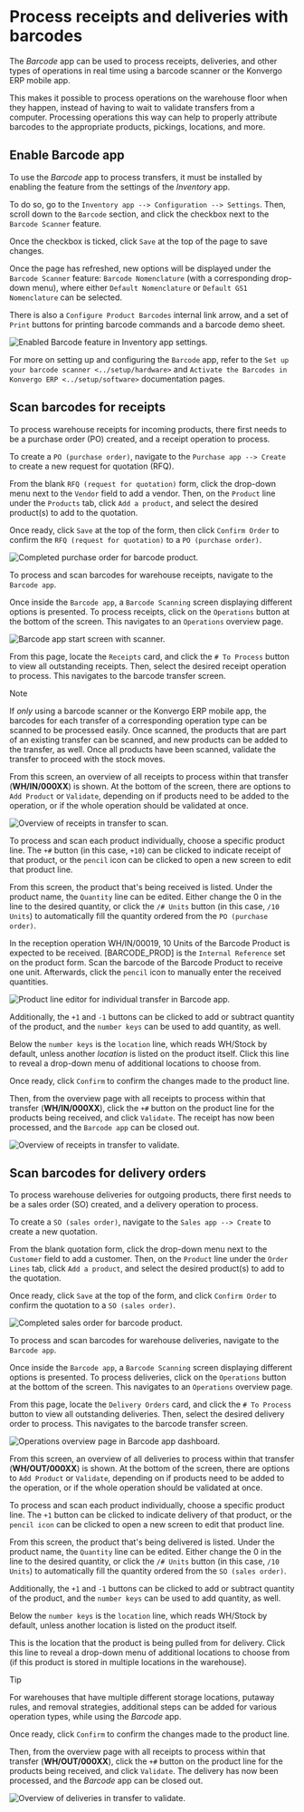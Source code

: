 # Process receipts and deliveries with barcodes

<div id="barcode/operations/intro">

The *Barcode* app can be used to process receipts, deliveries, and other
types of operations in real time using a barcode scanner or the Konvergo ERP
mobile app.

</div>

This makes it possible to process operations on the warehouse floor when
they happen, instead of having to wait to validate transfers from a
computer. Processing operations this way can help to properly attribute
barcodes to the appropriate products, pickings, locations, and more.

## Enable Barcode app

To use the *Barcode* app to process transfers, it must be installed by
enabling the feature from the settings of the *Inventory* app.

To do so, go to the `Inventory app --> Configuration --> Settings`.
Then, scroll down to the `Barcode` section, and click the checkbox next
to the `Barcode Scanner` feature.

Once the checkbox is ticked, click `Save` at the top of the page to save
changes.

Once the page has refreshed, new options will be displayed under the
`Barcode Scanner` feature: `Barcode Nomenclature` (with a corresponding
drop-down menu), where either `Default Nomenclature` or
`Default GS1 Nomenclature` can be selected.

There is also a `Configure Product Barcodes` internal link arrow, and a
set of `Print` buttons for printing barcode commands and a barcode demo
sheet.

<img src="receipts_deliveries/receipts-deliveries-barcode-setting.png"
class="align-center"
alt="Enabled Barcode feature in Inventory app settings." />

For more on setting up and configuring the `Barcode` app, refer to the
`Set up your
barcode scanner <../setup/hardware>` and
`Activate the Barcodes in Konvergo ERP <../setup/software>` documentation pages.

## Scan barcodes for receipts

To process warehouse receipts for incoming products, there first needs
to be a purchase order (PO) created, and a receipt operation to process.

To create a `PO (purchase order)`, navigate to the
`Purchase app --> Create` to create a new request for quotation (RFQ).

From the blank `RFQ (request for quotation)` form, click the drop-down
menu next to the `Vendor` field to add a vendor. Then, on the `Product`
line under the `Products` tab, click `Add a product`, and select the
desired product(s) to add to the quotation.

Once ready, click `Save` at the top of the form, then click
`Confirm Order` to confirm the `RFQ (request for quotation)` to a
`PO (purchase order)`.

<img src="receipts_deliveries/receipts-deliveries-purchase-order.png"
class="align-center"
alt="Completed purchase order for barcode product." />

To process and scan barcodes for warehouse receipts, navigate to the
`Barcode app`.

Once inside the `Barcode app`, a `Barcode Scanning` screen displaying
different options is presented. To process receipts, click on the
`Operations` button at the bottom of the screen. This navigates to an
`Operations` overview page.

<img src="receipts_deliveries/receipts-deliveries-barcode-scanner.png"
class="align-center" alt="Barcode app start screen with scanner." />

From this page, locate the `Receipts` card, and click the `# To Process`
button to view all outstanding receipts. Then, select the desired
receipt operation to process. This navigates to the barcode transfer
screen.

> [!NOTE]
> If *only* using a barcode scanner or the Konvergo ERP mobile app, the barcodes
> for each transfer of a corresponding operation type can be scanned to
> be processed easily. Once scanned, the products that are part of an
> existing transfer can be scanned, and new products can be added to the
> transfer, as well. Once all products have been scanned, validate the
> transfer to proceed with the stock moves.

From this screen, an overview of all receipts to process within that
transfer (**WH/IN/000XX**) is shown. At the bottom of the screen, there
are options to `Add Product` or `Validate`, depending on if products
need to be added to the operation, or if the whole operation should be
validated at once.

<img src="receipts_deliveries/receipts-deliveries-scanner-overview.png"
class="align-center" alt="Overview of receipts in transfer to scan." />

To process and scan each product individually, choose a specific product
line. The `+#` button (in this case, `+10`) can be clicked to indicate
receipt of that product, or the `pencil` icon can be clicked to open a
new screen to edit that product line.

From this screen, the product that's being received is listed. Under the
product name, the `Quantity` line can be edited. Either change the
<span class="title-ref">0</span> in the line to the desired quantity, or
click the `/# Units` button (in this case, `/10 Units`) to automatically
fill the quantity ordered from the `PO (purchase order)`.

<div class="example">

In the reception operation <span class="title-ref">WH/IN/00019</span>,
<span class="title-ref">10 Units</span> of the
<span class="title-ref">Barcode Product</span> is expected to be
received. <span class="title-ref">\[BARCODE_PROD\]</span> is the
`Internal Reference` set on the product form. Scan the barcode of the
<span class="title-ref">Barcode Product</span> to receive one unit.
Afterwards, click the `pencil` icon to manually enter the received
quantities.

<img
src="receipts_deliveries/receipts-deliveries-product-line-editor.png"
class="align-center"
alt="Product line editor for individual transfer in Barcode app." />

</div>

Additionally, the `+1` and `-1` buttons can be clicked to add or
subtract quantity of the product, and the `number keys` can be used to
add quantity, as well.

Below the `number keys` is the `location` line, which reads
<span class="title-ref">WH/Stock</span> by default, unless another
*location* is listed on the product itself. Click this line to reveal a
drop-down menu of additional locations to choose from.

Once ready, click `Confirm` to confirm the changes made to the product
line.

Then, from the overview page with all receipts to process within that
transfer (**WH/IN/000XX**), click the `+#` button on the product line
for the products being received, and click `Validate`. The receipt has
now been processed, and the `Barcode app` can be closed out.

<img src="receipts_deliveries/receipts-deliveries-validate-transfer.png"
class="align-center"
alt="Overview of receipts in transfer to validate." />

## Scan barcodes for delivery orders

To process warehouse deliveries for outgoing products, there first needs
to be a sales order (SO) created, and a delivery operation to process.

To create a `SO (sales order)`, navigate to the `Sales app --> Create`
to create a new quotation.

From the blank quotation form, click the drop-down menu next to the
`Customer` field to add a customer. Then, on the `Product` line under
the `Order Lines` tab, click `Add a product`, and select the desired
product(s) to add to the quotation.

Once ready, click `Save` at the top of the form, and click
`Confirm Order` to confirm the quotation to a `SO (sales order)`.

<img src="receipts_deliveries/receipts-deliveries-sales-order.png"
class="align-center" alt="Completed sales order for barcode product." />

To process and scan barcodes for warehouse deliveries, navigate to the
`Barcode app`.

Once inside the `Barcode app`, a `Barcode Scanning` screen displaying
different options is presented. To process deliveries, click on the
`Operations` button at the bottom of the screen. This navigates to an
`Operations` overview page.

From this page, locate the `Delivery Orders` card, and click the
`# To Process` button to view all outstanding deliveries. Then, select
the desired delivery order to process. This navigates to the barcode
transfer screen.

<img src="receipts_deliveries/receipts-deliveries-operations-page.png"
class="align-center"
alt="Operations overview page in Barcode app dashboard." />

From this screen, an overview of all deliveries to process within that
transfer (**WH/OUT/000XX**) is shown. At the bottom of the screen, there
are options to `Add Product` or `Validate`, depending on if products
need to be added to the operation, or if the whole operation should be
validated at once.

To process and scan each product individually, choose a specific product
line. The `+1` button can be clicked to indicate delivery of that
product, or the `pencil icon` can be clicked to open a new screen to
edit that product line.

From this screen, the product that's being delivered is listed. Under
the product name, the `Quantity` line can be edited. Either change the
<span class="title-ref">0</span> in the line to the desired quantity, or
click the `/# Units` button (in this case, `/10 Units`) to automatically
fill the quantity ordered from the `SO (sales order)`.

Additionally, the `+1` and `-1` buttons can be clicked to add or
subtract quantity of the product, and the `number keys` can be used to
add quantity, as well.

Below the `number keys` is the `location` line, which reads
<span class="title-ref">WH/Stock</span> by default, unless another
location is listed on the product itself.

This is the location that the product is being pulled from for delivery.
Click this line to reveal a drop-down menu of additional locations to
choose from (if this product is stored in multiple locations in the
warehouse).

> [!TIP]
> For warehouses that have multiple different storage locations, putaway
> rules, and removal strategies, additional steps can be added for
> various operation types, while using the *Barcode* app.

Once ready, click `Confirm` to confirm the changes made to the product
line.

Then, from the overview page with all receipts to process within that
transfer (**WH/OUT/000XX**), click the `+#` button on the product line
for the products being received, and click `Validate`. The delivery has
now been processed, and the *Barcode* app can be closed out.

<img src="receipts_deliveries/receipts-deliveries-validate-delivery.png"
class="align-center"
alt="Overview of deliveries in transfer to validate." />
